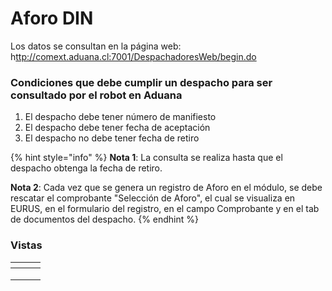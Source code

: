 # Aforo DIN

Los datos se consultan en la página web: h[ttp://comext.aduana.cl:7001/DespachadoresWeb/begin.do](http://comext.aduana.cl:7001/DespachadoresWeb/begin.do)

### Condiciones que debe cumplir un despacho para ser consultado por el robot en Aduana

1. El despacho debe tener número de manifiesto
2. El despacho debe tener fecha de aceptación
3. El despacho no debe tener fecha de retiro

{% hint style="info" %}
**Nota 1**: La consulta se realiza hasta que el despacho obtenga la fecha de retiro.

**Nota 2**: Cada vez que se genera un registro de Aforo en el módulo, se debe rescatar el comprobante "Selección de Aforo", el cual se visualiza en EURUS, en el formulario del registro, en el campo Comprobante y en el tab de documentos del despacho.
{% endhint %}

### Vistas

<table><thead><tr><th></th><th></th><th data-hidden></th></tr></thead><tbody><tr><td></td><td></td><td></td></tr><tr><td></td><td></td><td></td></tr><tr><td></td><td></td><td></td></tr></tbody></table>
